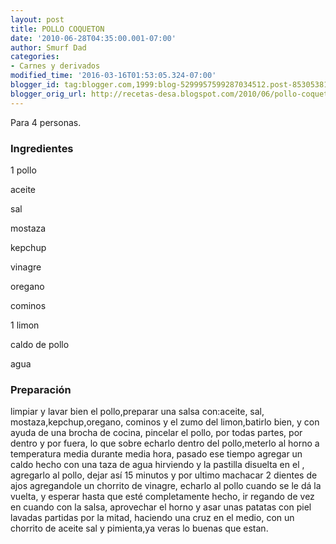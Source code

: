 ```yaml
---
layout: post
title: POLLO COQUETON
date: '2010-06-28T04:35:00.001-07:00'
author: Smurf Dad
categories:
- Carnes y derivados
modified_time: '2016-03-16T01:53:05.324-07:00'
blogger_id: tag:blogger.com,1999:blog-5299957599287034512.post-8530538190682167099
blogger_orig_url: http://recetas-desa.blogspot.com/2010/06/pollo-coqueton.html
---
```


Para 4 personas.

<h3>Ingredientes</h3>
1 pollo

aceite

sal

mostaza

kepchup

vinagre

oregano

cominos

1 limon

caldo de pollo

agua

<h3>Preparación</h3>
limpiar y lavar bien el pollo,preparar una salsa con:aceite, sal, mostaza,kepchup,oregano, cominos y el zumo del limon,batirlo bien, y con ayuda de una brocha de cocina, pincelar el pollo, por todas partes, por dentro y por fuera, lo que sobre echarlo dentro del pollo,meterlo al horno a temperatura media durante media hora, pasado ese tiempo agregar un caldo hecho con una taza de agua hirviendo y la pastilla disuelta en el , agregarlo al pollo, dejar así 15 minutos y por ultimo machacar 2 dientes de ajos agregandole un chorrito de vinagre, echarlo al pollo cuando se le dá la vuelta, y esperar hasta que esté completamente hecho, ir regando de vez en cuando con la salsa, aprovechar el horno y asar unas patatas con piel lavadas partidas por la mitad, haciendo una cruz en el medio, con un chorrito de aceite sal y pimienta,ya veras lo buenas que estan.